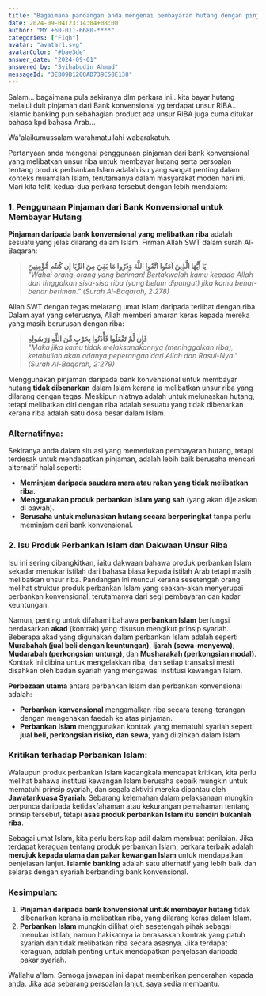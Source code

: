 ```yaml
---
title: "Bagaimana pandangan anda mengenai pembayaran hutang dengan pinjaman bank konvensional yang berunsur riba, berbanding produk Islamic banking?"
date: 2024-09-04T23:14:04+08:00
author: "MY +60-011-6680-****"
categories: ["Fiqh"]
avatar: "avatar1.svg"
avatarColor: "#bae3de"
answer_date: "2024-09-01"
answered_by: "Syihabudin Ahmad"
messageId: "3EB09B1200AD739C58E138"
---
```


Salam... bagaimana pula sekiranya dlm perkara ini.. kita bayar hutang melalui duit pinjaman dari Bank konvensional yg terdapat unsur RIBA...
Islamic banking pun sebahagian product ada unsur RIBA juga cuma ditukar bahasa kpd bahasa Arab...

<!--more-->

Wa'alaikumussalam warahmatullahi wabarakatuh.

Pertanyaan anda mengenai penggunaan pinjaman dari bank konvensional yang melibatkan unsur riba untuk membayar hutang serta persoalan tentang produk perbankan Islam adalah isu yang sangat penting dalam konteks muamalah Islam, terutamanya dalam masyarakat moden hari ini. Mari kita teliti kedua-dua perkara tersebut dengan lebih mendalam:

### 1. Penggunaan Pinjaman dari Bank Konvensional untuk Membayar Hutang

**Pinjaman daripada bank konvensional yang melibatkan riba** adalah sesuatu yang jelas dilarang dalam Islam. Firman Allah SWT dalam surah Al-Baqarah:

> **يَا أَيُّهَا الَّذِينَ آمَنُوا اتَّقُوا اللَّهَ وَذَرُوا مَا بَقِيَ مِنَ الرِّبَا إِن كُنتُم مُّؤْمِنِينَ**  
> _"Wahai orang-orang yang beriman! Bertakwalah kamu kepada Allah dan tinggalkan sisa-sisa riba (yang belum dipungut) jika kamu benar-benar beriman." (Surah Al-Baqarah, 2:278)_

Allah SWT dengan tegas melarang umat Islam daripada terlibat dengan riba. Dalam ayat yang seterusnya, Allah memberi amaran keras kepada mereka yang masih berurusan dengan riba:

> **فَإِن لَّمْ تَفْعَلُوا فَأْذَنُوا بِحَرْبٍ مِّنَ اللَّهِ وَرَسُولِهِ**  
> _"Maka jika kamu tidak melaksanakannya (meninggalkan riba), ketahuilah akan adanya peperangan dari Allah dan Rasul-Nya." (Surah Al-Baqarah, 2:279)_

Menggunakan pinjaman daripada bank konvensional untuk membayar hutang **tidak dibenarkan** dalam Islam kerana ia melibatkan unsur riba yang dilarang dengan tegas. Meskipun niatnya adalah untuk melunaskan hutang, tetapi melibatkan diri dengan riba adalah sesuatu yang tidak dibenarkan kerana riba adalah satu dosa besar dalam Islam.

### Alternatifnya:

Sekiranya anda dalam situasi yang memerlukan pembayaran hutang, tetapi terdesak untuk mendapatkan pinjaman, adalah lebih baik berusaha mencari alternatif halal seperti:

- **Meminjam daripada saudara mara atau rakan yang tidak melibatkan riba**.
- **Menggunakan produk perbankan Islam yang sah** (yang akan dijelaskan di bawah).
- **Berusaha untuk melunaskan hutang secara berperingkat** tanpa perlu meminjam dari bank konvensional.

### 2. Isu Produk Perbankan Islam dan Dakwaan Unsur Riba

Isu ini sering dibangkitkan, iaitu dakwaan bahawa produk perbankan Islam sekadar menukar istilah dari bahasa biasa kepada istilah Arab tetapi masih melibatkan unsur riba. Pandangan ini muncul kerana sesetengah orang melihat struktur produk perbankan Islam yang seakan-akan menyerupai perbankan konvensional, terutamanya dari segi pembayaran dan kadar keuntungan.

Namun, penting untuk difahami bahawa **perbankan Islam** berfungsi berdasarkan **akad** (kontrak) yang disusun mengikut prinsip syariah. Beberapa akad yang digunakan dalam perbankan Islam adalah seperti **Murabahah (jual beli dengan keuntungan)**, **Ijarah (sewa-menyewa)**, **Mudarabah (perkongsian untung)**, dan **Musharakah (perkongsian modal)**. Kontrak ini dibina untuk mengelakkan riba, dan setiap transaksi mesti disahkan oleh badan syariah yang mengawasi institusi kewangan Islam.

**Perbezaan utama** antara perbankan Islam dan perbankan konvensional adalah:

- **Perbankan konvensional** mengamalkan riba secara terang-terangan dengan mengenakan faedah ke atas pinjaman.
- **Perbankan Islam** menggunakan kontrak yang mematuhi syariah seperti **jual beli, perkongsian risiko, dan sewa**, yang diizinkan dalam Islam.

### Kritikan terhadap Perbankan Islam:

Walaupun produk perbankan Islam kadangkala mendapat kritikan, kita perlu melihat bahawa institusi kewangan Islam berusaha sebaik mungkin untuk mematuhi prinsip syariah, dan segala aktiviti mereka dipantau oleh **Jawatankuasa Syariah**. Sebarang kelemahan dalam pelaksanaan mungkin berpunca daripada ketidakfahaman atau kekurangan pemahaman tentang prinsip tersebut, tetapi **asas produk perbankan Islam itu sendiri bukanlah riba**.

Sebagai umat Islam, kita perlu bersikap adil dalam membuat penilaian. Jika terdapat keraguan tentang produk perbankan Islam, perkara terbaik adalah **merujuk kepada ulama dan pakar kewangan Islam** untuk mendapatkan penjelasan lanjut. **Islamic banking** adalah satu alternatif yang lebih baik dan selaras dengan syariah berbanding bank konvensional.

### Kesimpulan:

1. **Pinjaman daripada bank konvensional untuk membayar hutang** tidak dibenarkan kerana ia melibatkan riba, yang dilarang keras dalam Islam.
2. **Perbankan Islam** mungkin dilihat oleh sesetengah pihak sebagai menukar istilah, namun hakikatnya ia berasaskan kontrak yang patuh syariah dan tidak melibatkan riba secara asasnya. Jika terdapat keraguan, adalah penting untuk mendapatkan penjelasan daripada pakar syariah.

Wallahu a'lam. Semoga jawapan ini dapat memberikan pencerahan kepada anda. Jika ada sebarang persoalan lanjut, saya sedia membantu.
